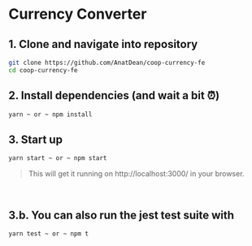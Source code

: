 # Currency Converter

## 1. Clone and navigate into repository

```bash
git clone https://github.com/AnatDean/coop-currency-fe
cd coop-currency-fe
```

## 2. Install dependencies (and wait a bit ⏰)

```bash
yarn ~ or ~ npm install
```

## 3. Start up

```bash
yarn start ~ or ~ npm start
```

> This will get it running on http://localhost:3000/ in your browser.

<br/>

## 3.b. You can also run the jest test suite with

```bash
yarn test ~ or ~ npm t
```
